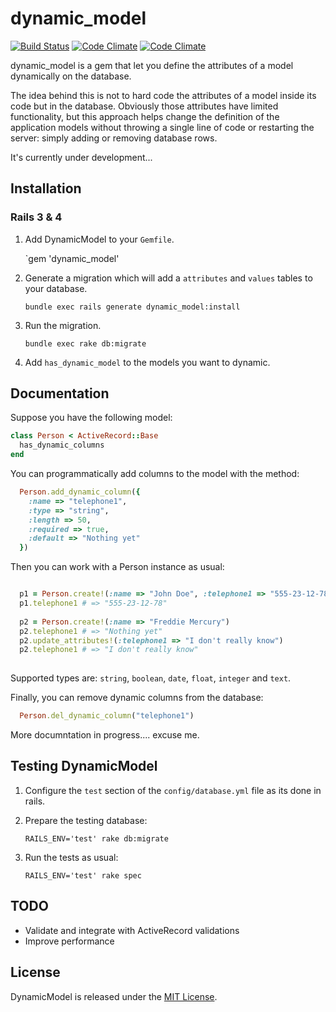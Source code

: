 dynamic_model
=============

[![Build Status](https://secure.travis-ci.org/rmoliva/dynamic_model.png)](http://travis-ci.org/rmoliva/dynamic_model)
[![Code Climate](https://codeclimate.com/github/rmoliva/dynamic_model.png)](https://codeclimate.com/github/rmoliva/dynamic_model)
[![Code Climate](https://codeclimate.com/github/rmoliva/dynamic_model/coverage.png)](https://codeclimate.com/github/rmoliva/dynamic_model)

dynamic_model is a gem that let you define the attributes of a model dynamically on the database.

The idea behind this is not to hard code the attributes of a model inside its code but in the database.
Obviously those attributes have limited functionality, but this approach helps change the definition of the application models without throwing a single line of code or restarting the server: simply adding or removing database rows.

It's currently under development... 

## Installation

### Rails 3 & 4

1. Add DynamicModel to your `Gemfile`.

    `gem 'dynamic_model'

2. Generate a migration which will add a `attributes` and `values` tables to your database.

    `bundle exec rails generate dynamic_model:install`

3. Run the migration.

    `bundle exec rake db:migrate`

4. Add `has_dynamic_model` to the models you want to dynamic.

## Documentation

Suppose you have the following model:

```ruby
class Person < ActiveRecord::Base
  has_dynamic_columns
end
```

You can programmatically add columns to the model with the method:  

```ruby
  Person.add_dynamic_column({
    :name => "telephone1",
    :type => "string",
    :length => 50,
    :required => true,
    :default => "Nothing yet"
  })
```

Then you can work with a Person instance as usual:

```ruby

  p1 = Person.create!(:name => "John Doe", :telephone1 => "555-23-12-78")
  p1.telephone1 # => "555-23-12-78"
  
  p2 = Person.create!(:name => "Freddie Mercury")
  p2.telephone1 # => "Nothing yet"
  p2.update_attributes!(:telephone1 => "I don't really know")
  p2.telephone1 # => "I don't really know"
  
```

Supported types are: `string`, `boolean`, `date`, `float`, `integer` and `text`.

Finally, you can remove dynamic columns from the database:

```ruby
  Person.del_dynamic_column("telephone1")
```

More documntation in progress.... excuse me.

## Testing DynamicModel

1. Configure the `test` section of the `config/database.yml` file as its done in rails.

2. Prepare the testing database:

    `RAILS_ENV='test' rake db:migrate`
    
3. Run the tests as usual:

    `RAILS_ENV='test' rake spec`
    
## TODO

* Validate and integrate with ActiveRecord validations
* Improve performance

## License

DynamicModel is released under the [MIT License](http://www.opensource.org/licenses/MIT).


